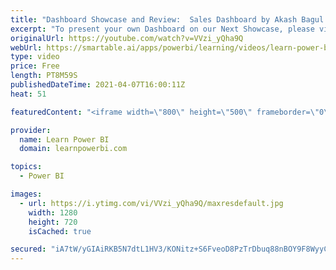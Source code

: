 ```yaml
---
title: "Dashboard Showcase and Review:  Sales Dashboard by Akash Bagul ★BONUS★"
excerpt: "To present your own Dashboard on our Next Showcase, please visit 👉 https://www.learnpowerbi.com/dashboard  ================================\r 👉 FREE Power BI Step-by-Step Tutorial http://web.learnpowerbi.com/tutorial\r 👉 Download Accompanying PBIX Files for Video at https://web.learnpowerbi.com/download/"
originalUrl: https://youtube.com/watch?v=VVzi_yQha9Q
webUrl: https://smartable.ai/apps/powerbi/learning/videos/learn-power-bi-dashboard-showcase-and-review-sales-dashboard-by-akash-bagul-bonus/
type: video
price: Free
length: PT8M59S
publishedDateTime: 2021-04-07T16:00:11Z
heat: 51

featuredContent: "<iframe width=\"800\" height=\"500\" frameborder=\"0\" src=\"https://www.youtube.com/embed/VVzi_yQha9Q\" allow=\"accelerometer; autoplay; encrypted-media; gyroscope; picture-in-picture\" allowfullscreen></iframe>"

provider:
  name: Learn Power BI
  domain: learnpowerbi.com

topics:
  - Power BI

images:
  - url: https://i.ytimg.com/vi/VVzi_yQha9Q/maxresdefault.jpg
    width: 1280
    height: 720
    isCached: true

secured: "iA7tW/yGIAiRKB5N7dtL1HV3/KONitz+S6FveoD8PzTrDbuq88nBOY9F8WyyCaMw8jCfJ3ryseNXRElNSGv+JAekqEjOotpyJsH4iqa96YGpLUvJ3QYaCM4HNOGiB3rukyjX5VyHF6mm2aYWF1YZ652IDdaIRYO+ctB4D2g4xf0EWpR4x20A6N3KHBBkE1DoOlK7fKhvadl8QIUCiKAYv86h9mSYORUuJbExq7kldZ6kKb56Y8DwXJZBSoCNGa456E0XCpYQlXf95DlpmMAjc5fh42cY7SBcDimpub4gYkJe0z1MWjgBVTP5rJmUEfT2Lcfex+Ff+t5cFQqhStuhMv9+N1TiRPTl5kddYvh3tl/6Kd+R5mbD5IhFQ30VgRMQKVpXp0tsv5npZiWmDKTrZxEoLHlNf/aitrBvPIj2FeM=;atVf7By+LgrjCNjuoHknkQ=="
---
```


